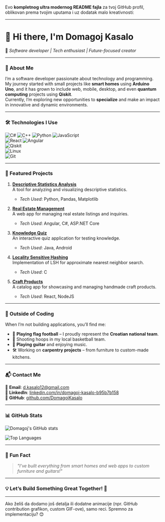 Evo **kompletnog ultra modernog README fajla** za tvoj GitHub profil, oblikovan prema tvojim uputama i uz dodatak malo kreativnosti:

---

# 👋 Hi there, I'm **Domagoj Kasalo**  

🚀 *Software developer | Tech enthusiast | Future-focused creator*  

---

### 🌟 About Me  
I’m a software developer passionate about technology and programming. My journey started with small projects like **smart homes** using **Arduino Uno**, and it has grown to include web, mobile, desktop, and even **quantum computing** projects using **Qiskit**.  
Currently, I’m exploring new opportunities to **specialize** and make an impact in innovative and dynamic environments.  

---

### 🛠️ **Technologies I Use**  
![C#](https://img.shields.io/badge/C%23-239120?style=flat-square&logo=c-sharp&logoColor=white) 
![C++](https://img.shields.io/badge/C++-00599C?style=flat-square&logo=c%2B%2B&logoColor=white)
![Python](https://img.shields.io/badge/Python-3776AB?style=flat-square&logo=python&logoColor=white)
![JavaScript](https://img.shields.io/badge/JavaScript-323330?style=flat-square&logo=javascript&logoColor=yellow)  
![React](https://img.shields.io/badge/React-20232A?style=flat-square&logo=react&logoColor=61DAFB) 
![Angular](https://img.shields.io/badge/Angular-DD0031?style=flat-square&logo=angular&logoColor=white)  
![Qiskit](https://img.shields.io/badge/Qiskit-000000?style=flat-square&logo=ibm&logoColor=blue)  
![Linux](https://img.shields.io/badge/Linux-FCC624?style=flat-square&logo=linux&logoColor=black)  
![Git](https://img.shields.io/badge/Git-F05032?style=flat-square&logo=git&logoColor=white)  

---

### 📂 Featured Projects  

1. [**Descriptive Statistics Analysis**](https://github.com/DomagojKasalo/Descriptive-Statistics-Analysis)  
   A tool for analyzing and visualizing descriptive statistics.  
   - *Tech Used*: Python, Pandas, Matplotlib  

2. [**Real Estate Management**](https://github.com/DomagojKasalo/RealEstate)  
   A web app for managing real estate listings and inquiries.  
   - *Tech Used*: Angular, C#, ASP.NET Core  

3. [**Knowledge Quiz**](https://github.com/DomagojKasalo/Knowledge-Quiz)  
   An interactive quiz application for testing knowledge.  
   - *Tech Used*: Java, Android  

4. [**Locality Sensitive Hashing**](https://github.com/DomagojKasalo/lsh)  
   Implementation of LSH for approximate nearest neighbor search.  
   - *Tech Used*: C 

5. [**Craft Products**](https://github.com/DomagojKasalo/Craft-Products)  
   A catalog app for showcasing and managing handmade craft products.  
   - *Tech Used*: React, NodeJS

---

### 🏀 Outside of Coding  
When I’m not building applications, you’ll find me:  
- 🏈 **Playing flag football** – I proudly represent the **Croatian national team**.  
- 🏀 Shooting hoops in my local basketball team.  
- 🎸 **Playing guitar** and enjoying music.  
- 🛠️ Working on **carpentry projects** – from furniture to custom-made kitchens.  

---

### 📬 Contact Me  
📧 **Email**: [d.kasalo12@gmail.com](mailto:d.kasalo12@gmail.com)  
🔗 **LinkedIn**: [linkedin.com/in/domagoj-kasalo-b95b7b158](https://www.linkedin.com/in/domagoj-kasalo-b95b7b158)  
🔧 **GitHub**: [github.com/DomagojKasalo](https://github.com/DomagojKasalo)  

---

### 📊 GitHub Stats  
![Domagoj's GitHub stats](https://github-readme-stats.vercel.app/api?username=DomagojKasalo&show_icons=true&theme=dark&count_private=true&hide=stars)  

![Top Languages](https://github-readme-stats.vercel.app/api/top-langs/?username=DomagojKasalo&layout=compact&theme=dark)  

---

### 🎉 Fun Fact  
> *"I’ve built everything from smart homes and web apps to custom furniture and guitars!"*

---

### 💡 Let’s Build Something Great Together! 🚀  

---

Ako želiš da dodamo još detalja ili dodatne animacije (npr. GitHub contribution grafikon, custom GIF-ove), samo reci. Spremno za implementaciju? 😊
